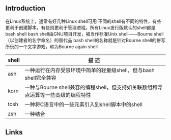## Introduction


在Linux系统上，通常有好几种Linux shell可用
不同的shell有不同的特性，有些更利于创建脚本，有些则更利于管理进程。所有Linux发行版默认的shell都是bash shell
bash shell由GNU项目开发，被当作标准Unix shell——Bourne shell（以创建者的名字命名）的替代品
bash shell的名称就是针对Bourne shell的拼写所玩的一个文字游戏，称为Bourne again shell



| shell |  描 述 |
| --- | --- |
| ash   |  一种运行在内存受限环境中简单的轻量级shell，但与bash shell完全兼容 |
| korn  |  一种与Bourne shell兼容的编程shell，但支持如关联数组和浮点运算等一些高级的编程特性 |
| tcsh  |  一种将C语言中的一些元素引入到shell脚本中的shell |
| zsh   | 一种结合 |


## Links

